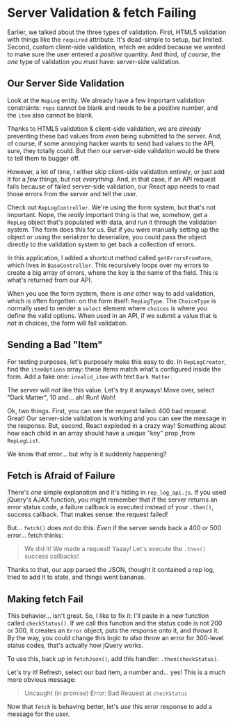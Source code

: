 # Server Validation & fetch Failing

Earlier, we talked about the three types of validation. First, HTML5 validation
with things like the `required` attribute. It's dead-simple to setup, but limited.
Second, custom client-side validation, which we added because we wanted to make sure
the user entered a *positive* quantity. And third, *of course*, the *one* type of
validation you *must* have: server-side validation.

## Our Server Side Validation

Look at the `RepLog` entity. We already have a few important validation constraints:
`reps` cannot be blank and needs to be a positive number, and the `item` also
cannot be blank.

Thanks to HTML5 validation & client-side validation, we are *already* preventing
these bad values from *even* being submitted to the server. And, of course, if some
annoying hacker wants to send bad values to the API, sure, they totally could.
But *then* our server-side validation would be there to tell them to bugger off.

However, a lot of time, I either skip client-side validation entirely, or just add
it for a *few* things, but not *everything*. And, in that case, if an API request
fails because of failed server-side validation, our React app needs to read those
errors from the server and tell the user.

Check out `RepLogController`. We're using the form system, but that's not important.
Nope, the *really* important thing is that we, somehow, get a `RepLog` object that's
populated with data, and run it through the validation system. The form does this
for us. But if you were manually setting up the object or using the serializer to
deserialize, you could pass the object directly to the validation system to get
back a collection of errors.

In this application, I added a shortcut method called `getErrorsFromForm`, which
lives in `BaseController`. This recursively loops over my errors to create a big
array of errors, where the key is the name of the field. This is what's returned
from our API.

When you use the form system, there is *one* other way to add validation, which
is often forgotten: on the form itself: `RepLogType`. The `ChoiceType` is normally
used to render a `select` element where `choices` is where you define the valid
options. When used in an API, if we submit a value that is *not* in choices, the
form will fail validation.

## Sending a Bad "Item"

For testing purposes, let's purposely make this easy to do. In `RepLogCreator`,
find the `itemOptions` array: these items match what's configured inside the form.
Add a fake one: `invalid_item` with text `Dark Matter`.

The server will *not* like this value. Let's try it anyways! Move over, select
"Dark Matter", 10 and... ah! Run! Woh!

Ok, two things. First, you can see the request failed: 400 bad request. Great!
Our server-side validation is working and you can see the message in the response.
But, second, React exploded in a crazy way! Something about how each child in an
array should have a unique "key" prop ,from `RepLogList`.

We know that error... but why is it suddenly happening?

## Fetch is Afraid of Failure

There's *one* simple explanation and it's hiding in `rep_log_api.js`. If you used
jQuery's AJAX function, you might remember that if the server returns an error
status code, a failure callback is executed instead of your `.then()`, success
callback. That makes sense: the request failed!

But... `fetch()` does *not* do this. *Even* if the server sends back a 400 or 500
error... fetch thinks:

> We did it! We made a request! Yaaay! Let's execute the `.then()` success callbacks!

Thanks to that, our app parsed the JSON, thought it contained a rep log, tried to
add it to state, and things went bananas.

## Making fetch Fail

This behavior... isn't great. So, I like to fix it: I'll paste in a new function called
`checkStatus()`. If we call this function and the status code is not 200 or 300,
it creates an `Error` object, puts the response onto it, and *throws* it. By the way,
you could change this logic to *also* throw an error for 300-level status codes,
that's actually how jQuery works.

To use this, back up in `fetchJson()`, add this handler: `.then(checkStatus)`.

Let's try it! Refresh, select our bad item, a number and... yes! This is a much
more obvious message:
 
> Uncaught (in promise) Error: Bad Request at `checkStatus`

Now that `fetch` is behaving better, let's *use* this error response to add a
message for the user.
